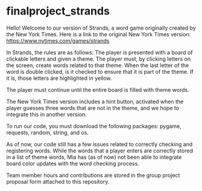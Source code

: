 # finalproject_strands

Hello! Welcome to our version of Strands, a word game originally created by the New York Times. 
Here is a link to the original New York Times version: https://www.nytimes.com/games/strands 

In Strands, the rules are as follows: 
The player is presented with a board of clickable letters and given a theme. The player must, by clicking letters on the screen, create words related to that theme. When the last letter of the word is double clicked, is it checked to ensure that it is part of the theme. If it is, those letters are highlighted in yellow. 

The player must continue until the entire board is filled with theme words. 

The New York Times version includes a hint button, activated when the player guesses three words that are not in the theme, and we hope to integrate this in another version. 

To run our code, you must download the following packages: pygame, requests, random, string, and os. 

As of now, our code still has a few issues related to correctly checking and registering words. While the words that a player enters are correctly stored in a list of theme words, Mia has (as of now) not been able to integrate board color updates with the word checking process. 

Team member hours and contributions are stored in the group project proposal form attached to this repository. 


